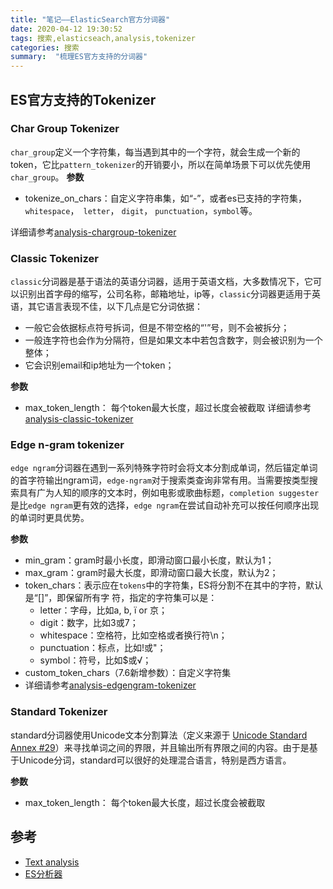 ```yaml
---
title: "笔记——ElasticSearch官方分词器"
date: 2020-04-12 19:30:52
tags: 搜索,elasticseach,analysis,tokenizer
categories: 搜索
summary:  "梳理ES官方支持的分词器"
---
```

## ES官方支持的Tokenizer
### Char Group Tokenizer
`char_group`定义一个字符集，每当遇到其中的一个字符，就会生成一个新的token，它比`pattern_tokenizer`的开销要小，所以在简单场景下可以优先使用`char_group`。
**参数**

- tokenize_on_chars：自定义字符串集，如“-”，或者es已支持的字符集，`whitespace`，` letter`， `digit`， `punctuation`，`symbol`等。

详细请参考[analysis-chargroup-tokenizer](https://www.elastic.co/guide/en/elasticsearch/reference/current/analysis-chargroup-tokenizer.html)

### Classic Tokenizer

`classic`分词器是基于语法的英语分词器，适用于英语文档，大多数情况下，它可以识别出首字母的缩写，公司名称，邮箱地址，ip等，`classic`分词器更适用于英语，其它语言表现不佳，以下几点是它分词依据：

- 一般它会依据标点符号拆词，但是不带空格的“'”号，则不会被拆分；
- 一般连字符也会作为分隔符，但是如果文本中若包含数字，则会被识别为一个整体；
- 它会识别email和ip地址为一个token；

**参数**

- max_token_length： 每个token最大长度，超过长度会被截取
详细请参考[analysis-classic-tokenizer](https://www.elastic.co/guide/en/elasticsearch/reference/7.7/analysis-classic-tokenizer.html)

### Edge n-gram tokenizer
`edge ngram`分词器在遇到一系列特殊字符时会将文本分割成单词，然后锚定单词的首字符输出ngram词，`edge-ngram`对于搜索类查询非常有用。当需要按类型搜索具有广为人知的顺序的文本时，例如电影或歌曲标题，`completion suggester`是比`edge ngram`更有效的选择，`edge ngram`在尝试自动补充可以按任何顺序出现的单词时更具优势。

**参数**
- min_gram：gram时最小长度，即滑动窗口最小长度，默认为1；
- max_gram：gram时最大长度，即滑动窗口最大长度，默认为2；
- token_chars：表示应在`tokens`中的字符集，ES将分割不在其中的字符，默认是“[]”，即保留所有字
  符，指定的字符集可以是：
  - letter：字母，比如a, b, ï or 京；
  - digit：数字，比如3或7；
  - whitespace：空格符，比如空格或者换行符\n；
  - punctuation：标点，比如!或"；
  - symbol：符号，比如$或√；
- custom_token_chars（7.6新增参数）：自定义字符集
- 详细请参考[analysis-edgengram-tokenizer](https://www.elastic.co/guide/en/elasticsearch/reference/7.7/analysis-edgengram-tokenizer.html#analysis-edgengram-tokenizer)


### Standard Tokenizer

standard分词器使用Unicode文本分割算法（定义来源于 [Unicode Standard Annex #29](http://unicode.org/reports/tr29/)）来寻找单词之间的界限，并且输出所有界限之间的内容。由于是基于Unicode分词，standard可以很好的处理混合语言，特别是西方语言。

**参数**
- max_token_length： 每个token最大长度，超过长度会被截取

## 参考
- [Text analysis](https://www.elastic.co/guide/en/elasticsearch/reference/current/analysis.html)
- [ES分析器](https://blog.csdn.net/jacksonary/article/details/83902325)